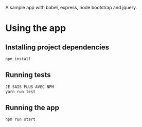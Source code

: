 A sample app with babel, express, node bootstrap and jquery.

# Using the app

## Installing project dependencies

```bash
npm install
```

## Running tests

```bash
JE SAIS PLUS AVEC NPM
yarn run test
```

## Running the app

```
npm run start
```
